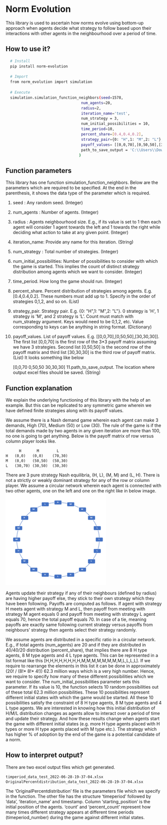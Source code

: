 
# Norm Evolution

This library is used to ascertain how norms evolve using bottom-up approach when agents decide what strategy to follow based upon their interactions with other agents in the neighbourhood over a period of time.
## How to use it?


```bash
  # Install
  pip install norm-evolution
  
  # Import
  from norm_evolution import simulation

  # Execute 
  simulation.simulation_function_neighbors(seed=1578,
                                  num_agents=20,
                                  radius=2,
                                  iteration_name='test',
                                  num_strategy = 3,
                                  num_initial_possibilities = 10,
                                  time_period=10,
                                  percent_share=[0.4,0.4,0.2],
                                  strategy_pair={0: "H",1: "M",2: "L"},
                                  payoff_values= [[0,0,70],[0,50,50],[30,30,30]],
                                  path_to_save_output = 'C:\\Users\\Downloads\\'
                                 )


```
    
## Function parameters
This library has one function simulation_function_neighbors. Below are the parameters which are required to be specified. At the end in the parenthesis, it shows the data type of the parameter which is required.

1. seed : Any random seed. (Integer)
2. num_agents : Number of agents. (Integer)
3. radius : Agents neighbourhood size. E.g., if its value is set to 1 then each agent will consider 1 agent towards the left and 1 towards the right while deciding what action to take at any given point. (Integer)
4. iteration_name: Provide any name for this iteration. (String)
5. num_strategy : Total number of strategies. (Integer)
6. num_initial_possibilities: Number of possibilities to consider with which the game is started. This implies the count of distinct strategy distribution among agents which we want to consider. (Integer)
7. time_period. How long the game should run. (Integer)
8. percent_share. Percent distribution of strategies among agents. E.g.[0.4,0.4,0.2]. These numbers must add up to 1. Specify in the order of strategies 0,1,2, and so on. (List)	
9. strategy_pair. Strategy pair. E.g. {0: "H",1: "M",2: "L"}. 0 strategy is 'H', 1 strategy is 'M', and 2 strategy is ‘L’. Count must match with num_strategy argument. Keys would need to be 0,1,2, etc. Value corresponding to keys can be anything in string format. (Dictionary)
10. payoff_values. List of payoff values. E.g. [[0,0,70],[0,50,50],[30,30,30]]. The first list [0,0,70] is the first row of the 3*3 payoff matrix assuming we have 3 strategies. Second list [0,50,50] is the second row of the payoff matrix and third list [30,30,30] is the third row of payoff matrix. (List)
It looks something like below

    [0,0,70
     0,50,50
    30,30,30]
11.path_to_save_output. The location where output excel files should be saved. (String)




## Function explanation
We explain the underlying functioning of this library with the help of an example. But this can be replicated to any symmetric game wherein we have defined finite strategies along with its payoff values.

We assume there is a Nash demand game wherein each agent can make 3 demands, High (70), Medium (50) or Low (30). The rule of the game is if the total demands made by two agents in any given iteration are more than 100, no one is going to get anything. Below is the payoff matrix of row versus column player looks like.

	      H	      M	       L
    H	(0,0)	(0,0)	 (70,30)
    M	(0,0)	(50,50)	 (50,30)
    L	(30,70)	(30,50)	 (30,30)

There are 3 pure strategy Nash equilibria, (H, L), (M, M) and (L, H). There is not a strictly or weakly dominant strategy for any of the row or column player. We assume a circular network wherein each agent is connected with two other agents, one on the left and one on the right like in below image.
    ![Screenshot]( norm_evolution_network.png)

Agents update their strategy if any of their neighbours (defined by radius) are having higher payoff else, they stick to their own strategy which they have been following. Payoffs are computed as follows. If agent with strategy H meets agent with strategy M and L, then payoff from meeting with strategy M agent equals 0 and payoff from meeting with strategy L agent equals 70, hence the total payoff equals 70. In case of a tie, meaning payoffs are exactly same following current strategy versus payoffs from neighbours’ strategy then agents select their strategy randomly. 

We assume agents are distributed in a specific ratio in a circular network. E.g., if total agents (num_agents) are 20 and if they are distributed in 40/40/20 distribution (percent_share), that implies there are 8 H type agents, 8 M type agents and 4 L type agents. This can be represented in a list format like this [H,H,H,H,H,H,H,H,M,M,M,M,M,M,M,M,L,L,L,L]. If we require to rearrange the elements in this list it can be done in approximately (20! / (8!* 8!* 4!)) 62.3 million ways which is a very high number. Hence, we require to specify how many of these different possibilities which we want to consider. The num_initial_possibilities parameter sets this parameter. If its value is 10, the function selects 10 random possibilities out of these total 62.3 million possibilities. These 10 possibilities represent different initial states with which the game would be started. All these 10 possibilities satisfy the constraint of 8 H type agents, 8 M type agents and 4 L type agents. We are interested in knowing how this initial distribution of H/M/L distribution changes as agents allow to interact over a period of time and update their strategy. And how these results change when agents start the game with different initial states (e.g. more H type agents placed with H types or more H type agents placed with M type etc.). The strategy which has higher % of adoption by the end of the game is a potential candidate of a norm.











## How to interpret output?
There are two excel output files which get generated.

    timperiod_data_test_2022-06-28-19-37-04.xlsx
    OriginalPercentdistribution_data_test_2022-06-28-19-37-04.xlsx

The ‘OriginalPercentdistribution’ file is the parameters file which we specify in the function.
The other file has the structure ‘timeperiod’ followed by ‘data’, ‘iteration_name’ and timestamp. Column ‘starting_position’ is the initial position of the agents. ‘count’ and ‘percent_count’ represent how many times different strategy appears at different time periods (timeperiod_number) during the game against different initial states.





